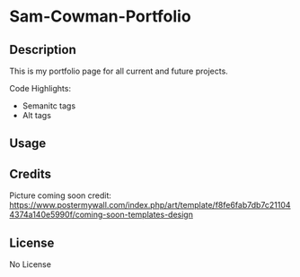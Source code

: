 # Sam-Cowman-Portfolio

## Description
This is my portfolio page for all current and future projects. 

Code Highlights:

* Semanitc tags
* Alt tags 

## Usage

## Credits
Picture coming soon credit: https://www.postermywall.com/index.php/art/template/f8fe6fab7db7c211044374a140e5990f/coming-soon-templates-design

## License
No License 